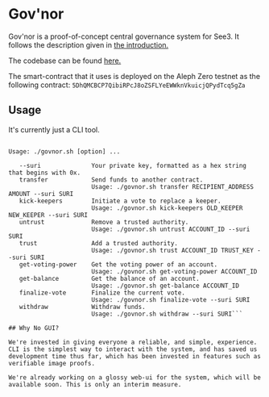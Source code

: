 # Gov'nor

Gov'nor is a proof-of-concept central governance system for See3. It follows the description given in [the introduction.](../../Introduction/Governance.md)

The codebase can be found [here.](https://github.com/see3-js/See3-DAO)

The smart-contract that it uses is deployed on the Aleph Zero testnet as the following contract: `5DhQMCBCP7QibiRPcJ8oZSFLYeEWWknVkuicjQPydTcq5gZa`

## Usage

It's currently just a CLI tool.

```See3 Gov\'nor CLI

Usage: ./govnor.sh [option] ...

   --suri              Your private key, formatted as a hex string that begins with 0x.
   transfer            Send funds to another contract.
                       Usage: ./govnor.sh transfer RECIPIENT_ADDRESS AMOUNT --suri SURI
   kick-keepers        Initiate a vote to replace a keeper.
                       Usage: ./govnor.sh kick-keepers OLD_KEEPER NEW_KEEPER --suri SURI
   untrust             Remove a trusted authority.
                       Usage: ./govnor.sh untrust ACCOUNT_ID --suri SURI
   trust               Add a trusted authority.
                       Usage: ./govnor.sh trust ACCOUNT_ID TRUST_KEY --suri SURI
   get-voting-power    Get the voting power of an account.
                       Usage: ./govnor.sh get-voting-power ACCOUNT_ID
   get-balance         Get the balance of an account.
                       Usage: ./govnor.sh get-balance ACCOUNT_ID
   finalize-vote       Finalize the current vote.
                       Usage: ./govnor.sh finalize-vote --suri SURI
   withdraw            Withdraw funds.
                       Usage: ./govnor.sh withdraw --suri SURI```

## Why No GUI?

We're invested in giving everyone a reliable, and simple, experience. CLI is the simplest way to interact with the system, and has saved us development time thus far, which has been invested in features such as verifiable image proofs.

We're already working on a glossy web-ui for the system, which will be available soon. This is only an interim measure.